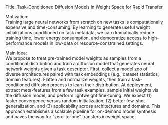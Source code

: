 Title: Task-Conditioned Diffusion Models in Weight Space for Rapid Transfer

Motivation:  
Training large neural networks from scratch on new tasks is computationally expensive and time-consuming. By learning to generate useful weight initializations conditioned on task metadata, we can dramatically reduce training time, lower energy consumption, and democratize access to high-performance models in low-data or resource-constrained settings.

Main Idea:  
We propose to treat pre-trained model weights as samples from a conditional distribution and train a diffusion model that generates neural network weights given a task descriptor. First, collect a model zoo of diverse architectures paired with task embeddings (e.g., dataset statistics, domain features). Flatten and normalize weights, then train a task-conditioned diffusion process to learn their distribution. At deployment, extract meta-features from a few task examples, sample initial weights via the diffusion model, and perform lightweight fine-tuning. We expect (1) faster convergence versus random initialization, (2) better few-shot generalization, and (3) applicability across architectures and domains. This approach establishes a scalable pipeline for on-demand model synthesis and paves the way for “zero-to-one” transfers in weight space.
